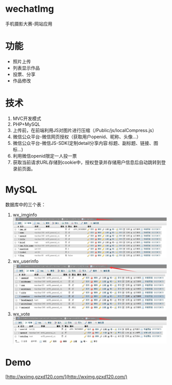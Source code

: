# wechatImg
手机摄影大赛-网站应用

# 功能 #
- 照片上传
- 列表显示作品
- 投票、分享
- 作品修改

# 技术 #
1. MVC开发模式
2. PHP+MySQL
3. 上传前，在前端利用JS对图片进行压缩（/Public/js/localCompress.js）
4. 微信公众平台-微信网页授权（获取用户openid、昵称、头像...）
5. 微信公众平台-微信JS-SDK(定制detail分享内容:标题、副标题、链接、图标...)
6. 利用微信openid限定一人投一票
7. 获取当前请求URL存储到cookie中，授权登录并存储用户信息后自动跳转到登录前页面。

# MySQL #
数据库中的三个表：

1. wx_imginfo
![](./src/wx_imginfo.jpg)
2. wx_userinfo
![](./src/wx_userinfo.jpg)
3. wx_vote
![](./src/wx_vote.jpg)

# Demo #
[http://wximg.gzxd120.com/](http://wximg.gzxd120.com/)